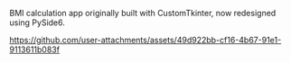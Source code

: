 BMI calculation app originally built with CustomTkinter, now redesigned using PySide6.



https://github.com/user-attachments/assets/49d922bb-cf16-4b67-91e1-9113611b083f


